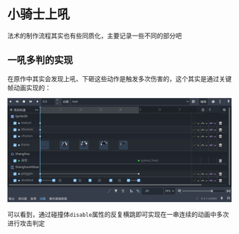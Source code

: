 # 小骑士上吼

法术的制作流程其实也有些同质化，主要记录一些不同的部分吧

## 一吼多判的实现

在原作中其实会发现上吼、下砸这些动作是触发多次伤害的，这个其实是通过关键帧动画实现的：

![alt text](images/上吼关键帧.png)

可以看到，通过碰撞体`disable`属性的反复横跳即可实现在一串连续的动画中多次进行攻击判定
